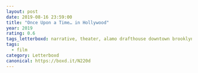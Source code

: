 ```yaml
---
layout: post 
date: 2019-08-16 23:59:00
title: "Once Upon a Time… in Hollywood"
year: 2019
rating: 0.6
tags_letterboxd: narrative, theater, alamo drafthouse downtown brooklyn, film, NYC
tags:
  - film
category: Letterboxd
canonical: https://boxd.it/N220d
---
```


